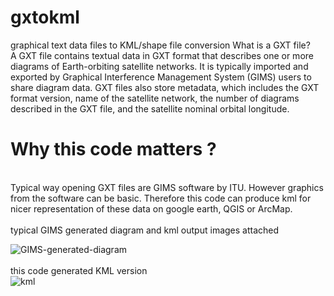 # gxtokml
graphical text data files to KML/shape file conversion
What is a GXT file?
<br />
A GXT file contains textual data in GXT format that describes one or more diagrams of Earth-orbiting satellite networks. It is typically imported and exported by Graphical Interference Management System (GIMS) users to share diagram data. GXT files also store metadata, which includes the GXT format version, name of the satellite network, the number of diagrams described in the GXT file, and the satellite nominal orbital longitude.
<br />
# Why this code matters ?
<br />
Typical way opening GXT files are GIMS software by ITU. However graphics from the software can be basic. Therefore this code can produce kml for nicer representation of these data on google earth, QGIS or ArcMap. 
<br />
<br />
typical GIMS generated diagram and kml output images attached

![GIMS-generated-diagram](https://user-images.githubusercontent.com/25448193/161410499-e4ada8e3-8448-4b24-ac8c-cdf2fc2e7e4b.png)
<br />
<br />
this code generated KML version 
<br />
![kml](https://user-images.githubusercontent.com/25448193/161410605-95005f3c-5cdb-4756-9d7f-218ff7e80d0c.png)

